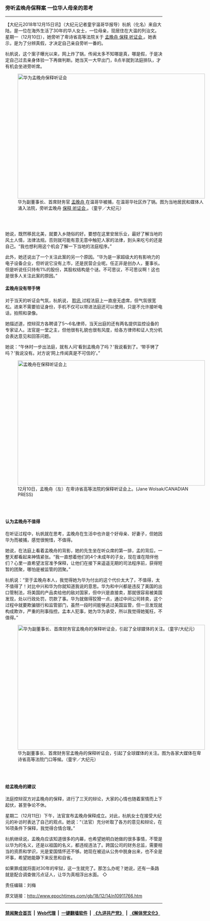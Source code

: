 ### 旁听孟晚舟保释案 一位华人母亲的思考
------------------------

<p>
 【大纪元2018年12月15日讯】（大纪元记者童宇温哥华报导）杭帆（化名）来自大陆，是一位在海外生活了30年的华人女士，一位母亲，现居住在大温的列治文。星期一（12月10日），她旁听了卑诗省高等法院关于
 <a href="http://www.epochtimes.com/gb/tag/%E5%AD%9F%E6%99%9A%E8%88%9F.html">
  孟晚舟
 </a>
 <a href="http://www.epochtimes.com/gb/tag/%E4%BF%9D%E9%87%8A.html">
  保释
 </a>
 <a href="http://www.epochtimes.com/gb/tag/%E5%90%AC%E8%AF%81%E4%BC%9A.html">
  听证会
 </a>
 。她表示，是为了分辨真假，才决定自己亲自旁听一番的。
</p>
<p>
 杭帆说，这个案子曝光以来，网上炸了锅，传闻太多不知哪是真，哪是假，于是决定自己过去亲身体验一下再做判断。她当天一大早出门，8点半就到法庭排队，才有机会坐进旁听席。
</p>
<figure class="wp-caption aligncenter" id="attachment_10911778" style="width: 600px">
 <a href="http://i.epochtimes.com/assets/uploads/2018/12/DSC_8089_s.jpg">
  <img alt="华为孟晚舟保释听证会" class="size-large wp-image-10911778" height="399" src="http://i.epochtimes.com/assets/uploads/2018/12/DSC_8089_s-600x399.jpg" width="600"/>
 </a>
 <br/><figcaption class="wp-caption-text">
  华为副董事长、首席财务官
  <a href="http://www.epochtimes.com/gb/tag/%E5%AD%9F%E6%99%9A%E8%88%9F.html">
   孟晚舟
  </a>
  在温哥华被捕，在温哥华社区炸了锅。图为当地居民和媒体人涌入法院，旁听孟晚舟
  <a href="http://www.epochtimes.com/gb/tag/%E4%BF%9D%E9%87%8A.html">
   保释
  </a>
  <a href="http://www.epochtimes.com/gb/tag/%E5%90%AC%E8%AF%81%E4%BC%9A.html">
   听证会
  </a>
  。（童宇／大纪元）
 </figcaption><br/>
</figure><br/>
<p>
 她说，既然移民北美，就要入乡随俗的好。要想在这里安居乐业，最好了解当地的风土人情，法律法规。否则就可能有意无意中触犯人家的法律，到头来吃亏的还是自己。“我也想利用这个机会了解一下当地的法庭程序。”
</p>
<p>
 此外，她还说出了一个关注此案的另一个原因。“华为是一家超级大的有影响力的电子设备企业，但听说它没有上市，还是民营企业呢。任正非是创办人，董事长。但是听说任只持有1%的股份，其股权结构是个谜。不可思议，不可思议啊！这也是很多人关注此案的原因。”
</p>
<h4>
 孟晚舟没有带手铐
</h4>
<p>
 对于当天的听证会气氛，杭帆说，
 <a href="http://www.epochtimes.com/gb/tag/%E8%81%86%E8%AE%AF.html">
  聆讯
 </a>
 过程法庭上一直座无虚席，但气氛很宽松。进来不需要验证身份，手机不仅可以带进法庭还可以使用，只是不允许接听电话，拍照和录像。
</p>
<p>
 她描述道，控辩双方各聘请了5～6名律师，当天出庭的还有两名提供监控设备的专家证人。法官是一堂之主，但他很有礼貌也很有风度，给各方律师和证人充分机会表达意见和回答问题。
</p>
<p>
 她说：“午休时一步出法庭，就有人问‘看到孟晚舟了吗？’我说看到了。‘带手铐了吗？’我说没有。对方说‘网上传闻真是不可信的’。”
</p>
<figure class="wp-caption aligncenter" id="attachment_10911776" style="width: 600px">
 <a href="http://i.epochtimes.com/assets/uploads/2018/12/940E_meng_bail-hearing_20242586_CP.jpg">
  <img alt="孟晚舟在保释听证会上" class="size-large wp-image-10911776" height="400" src="http://i.epochtimes.com/assets/uploads/2018/12/940E_meng_bail-hearing_20242586_CP-600x400.jpg" width="600"/>
 </a>
 <br/><figcaption class="wp-caption-text">
  12月10日，孟晚舟（左）在卑诗省高等法院的保释听证会上。(Jane Wolsak/CANADIAN PRESS)
 </figcaption><br/>
</figure><br/>
<h4>
 认为孟晚舟不值得
</h4>
<p>
 在听证过程中，杭帆就在思考，孟晚舟在生活中也许是个好母亲、好妻子，但她因华为而被捕，感觉很惋惜，不值得。
</p>
<p>
 她说，在法庭上看着孟晚舟的背影，她的先生坐在听众席的第一排，孟的背后，一整天都看起来神情紧张。“我一直想着他们的4个未成年的子女，现在谁在陪伴他们？心里一直希望法官准予保释，让他们在接下来遥遥无期的司法程序前，获得短暂的团聚，哪怕是被监管的团聚。”
</p>
<p>
 杭帆说：“至于孟晚舟本人，我觉得她为华为付出的这个代价太大了，不值得，太不值得了！对比中兴和华为你就知道我说的意思。华为和中兴都是违反了美国的出口管制法，将美国的产品卖给他的敌对国家，但中兴是直接卖，那就很容易被美国发现，处以行政处罚，罚款了事。华为就做得狡猾一点，通过中间公司转卖，这个过程中就要欺骗银行和监管部门，虽然一段时间能够逃过美国监管，但一旦发现就构成欺诈，严重的刑事指控。孟本人犯事，她为华为承受，所以我觉得她冤枉，不值得。”
</p>
<figure class="wp-caption aligncenter" id="attachment_10911779" style="width: 600px">
 <a href="http://i.epochtimes.com/assets/uploads/2018/12/DSC_8099_s.jpg">
  <img alt="华为副董事长、首席财务官孟晚舟的保释听证会，引起了全球媒体的关注。（童宇/大纪元）" class="size-large wp-image-10911779" height="399" src="http://i.epochtimes.com/assets/uploads/2018/12/DSC_8099_s-600x399.jpg" width="600"/>
 </a>
 <br/><figcaption class="wp-caption-text">
  华为副董事长、首席财务官孟晚舟的保释听证会，引起了全球媒体的关注。图为各家大媒体在卑诗省高等法院门口等候。（童宇／大纪元）
 </figcaption><br/>
</figure><br/>
<h4>
 给孟晚舟的建议
</h4>
<p>
 法庭控辩双方对孟晚舟的保释，进行了三天的辩论，大家的心情也随着案情而上下起伏，甚至争论不休。
</p>
<p>
 星期二（12月11日）下午，法官宣布孟晚舟保释成立。对此，杭帆女士在接受大纪元的补访时表达了自己的观点。她说：“（法官）充分听取了各方的意见和辩论，在16项条件下保释，我觉得合情合理。”
</p>
<p>
 杭帆继续说，孟晚舟应该知道很多的内幕，也希望她明白她做的很多事情，不管是以华为的名义，还是以祖国的名义，都违规违法了。跨国公司的财务总监，需要相当的资质和学识，光是爱国情怀还不够。她现在被迫从公务中脱身出来，也不全是坏事，希望她能静下来反思和自省。
</p>
<p>
 如果罪成就将面对30年的牢狱，这一生就完了。那怎么办呢？她说，还有一条路就是配合调查做污点证人，让华为真相浮出水面。 ◇
</p>
<p>
 责任编辑：刘梅
</p>

原文链接：http://www.epochtimes.com/gb/18/12/14/n10911766.htm


------------------------
#### [禁闻聚合首页](https://github.com/gfw-breaker/banned-news/blob/master/README.md) &nbsp;|&nbsp; [Web代理](https://github.com/gfw-breaker/open-proxy/blob/master/README.md) &nbsp;|&nbsp; [一键翻墙软件](https://github.com/gfw-breaker/nogfw/blob/master/README.md) &nbsp;|&nbsp; [《九评共产党》](https://github.com/gfw-breaker/9ping.md/blob/master/README.md#九评之一评共产党是什么) &nbsp;|&nbsp; [《解体党文化》](https://github.com/gfw-breaker/jtdwh.md/blob/master/README.md#绪论)